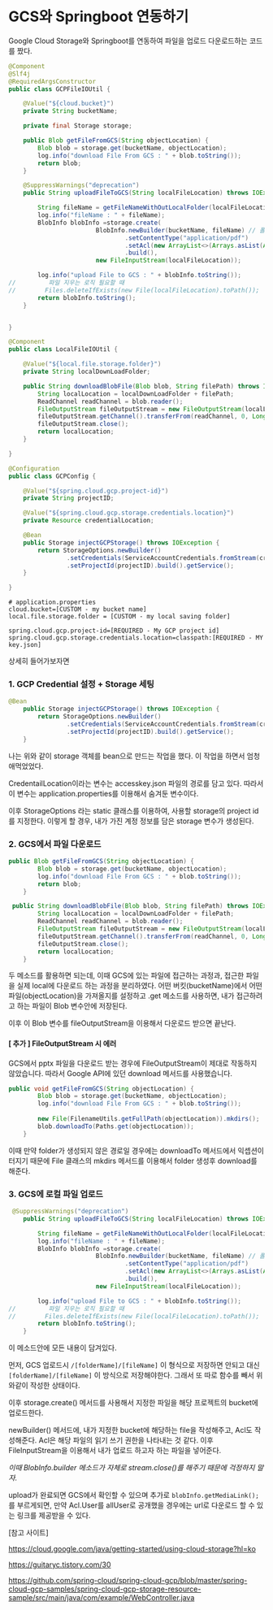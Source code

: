 # GCS와 Springboot 연동하기

Google Cloud Storage와 Springboot를 연동하여 파일을 업로드 다운로드하는 코드를 짰다.

```java
@Component
@Slf4j
@RequiredArgsConstructor
public class GCPFileIOUtil {

    @Value("${cloud.bucket}")
    private String bucketName;

    private final Storage storage;

    public Blob getFileFromGCS(String objectLocation) {
        Blob blob = storage.get(bucketName, objectLocation);
        log.info("download File From GCS : " + blob.toString());
        return blob;
    }

    @SuppressWarnings("deprecation")
    public String uploadFileToGCS(String localFileLocation) throws IOException {

        String fileName = getFileNameWithOutLocalFolder(localFileLocation);
        log.info("fileName : " + fileName);
        BlobInfo blobInfo =storage.create(
                        BlobInfo.newBuilder(bucketName, fileName) // 폴더 만들 때는 맨 앞에 / 빼고 만들
                                .setContentType("application/pdf")
                                .setAcl(new ArrayList<>(Arrays.asList(Acl.of(Acl.User.ofAllAuthenticatedUsers(), Acl.Role.READER))))
                                .build(),
                        new FileInputStream(localFileLocation));

        log.info("upload File to GCS : " + blobInfo.toString());
//         파일 지우는 로직 필요할 때
//        Files.deleteIfExists(new File(localFileLocation).toPath());
        return blobInfo.toString();
    }


}
```

```java
@Component
public class LocalFileIOUtil {

    @Value("${local.file.storage.folder}")
    private String localDownLoadFolder;

    public String downloadBlobFile(Blob blob, String filePath) throws IOException {
        String localLocation = localDownLoadFolder + filePath;
        ReadChannel readChannel = blob.reader();
        FileOutputStream fileOutputStream = new FileOutputStream(localLocation);
        fileOutputStream.getChannel().transferFrom(readChannel, 0, Long.MAX_VALUE);
        fileOutputStream.close();
        return localLocation;
    }

}
```

```java
@Configuration
public class GCPConfig {

    @Value("${spring.cloud.gcp.project-id}")
    private String projectID;

    @Value("${spring.cloud.gcp.storage.credentials.location}")
    private Resource credentialLocation;

    @Bean
    public Storage injectGCPStorage() throws IOException {
        return StorageOptions.newBuilder()
                .setCredentials(ServiceAccountCredentials.fromStream(credentialLocation.getInputStream()))
                .setProjectId(projectID).build().getService();
    }

}
```

```properties
# application.properties
cloud.bucket=[CUSTOM - my bucket name]
local.file.storage.folder = [CUSTOM - my local saving folder]

spring.cloud.gcp.project-id=[REQUIRED - My GCP project id]
spring.cloud.gcp.storage.credentials.location=classpath:[REQUIRED - MY key.json]
```



상세히 들어가보자면

### 1. GCP Credential 설정 + Storage 세팅

```java
@Bean
    public Storage injectGCPStorage() throws IOException {
        return StorageOptions.newBuilder()
                .setCredentials(ServiceAccountCredentials.fromStream(credentialLocation.getInputStream()))
                .setProjectId(projectID).build().getService();
    }
```

나는 위와 같이 storage 객체를 bean으로 만드는 작업을 했다. 이 작업을 하면서 엄청 애먹었었다.

CredentailLocation이라는 변수는 accesskey.json 파일의 경로를 담고 있다. 따라서 이 변수는 application.properties를 이용해서 숨겨둔 변수이다.

이후 StorageOptions 라는 static 클래스를 이용하여, 사용할 storage의 project id를 지정한다. 이렇게 할 경우, 내가 가진 계정 정보를 담은 storage 변수가 생성된다.



### 2. GCS에서 파일 다운로드

```java
public Blob getFileFromGCS(String objectLocation) {
        Blob blob = storage.get(bucketName, objectLocation);
        log.info("download File From GCS : " + blob.toString());
        return blob;
    }

 public String downloadBlobFile(Blob blob, String filePath) throws IOException {
        String localLocation = localDownLoadFolder + filePath;
        ReadChannel readChannel = blob.reader();
        FileOutputStream fileOutputStream = new FileOutputStream(localLocation);
        fileOutputStream.getChannel().transferFrom(readChannel, 0, Long.MAX_VALUE);
        fileOutputStream.close();
        return localLocation;
    }
```

두 메소드를 활용하면 되는데, 이때 GCS에 있는 파일에 접근하는 과정과, 접근한 파일을 실제 local에 다운로드 하는 과정을 분리하였다. 어떤 버킷(bucketName)에서 어떤 파일(objectLocation)을 가져올지를 설정하고 .get 메소드를 사용하면, 내가 접근하려고 하는 파일이 Blob 변수안에 저장된다.

이후 이 Blob 변수를 fileOutputStream을 이용해서 다운로드 받으면 끝난다.

#### [ 추가 ] FileOutputStream 시 에러

GCS에서 pptx 파일을 다운로드 받는 경우에 FileOutputStream이 제대로 작동하지 않았습니다. 따라서 Google API에 있던 download 메서드를 사용했습니다.

```java
public void getFileFromGCS(String objectLocation) {
        Blob blob = storage.get(bucketName, objectLocation);
        log.info("download File From GCS : " + blob.toString());
		
 		new File(FilenameUtils.getFullPath(objectLocation)).mkdirs();
        blob.downloadTo(Paths.get(objectLocation));
    }
```

이때 만약 folder가 생성되지 않은 경로일 경우에는 downloadTo 메서드에서 익셉션이 터지기 때문에 File 클래스의 mkdirs 메서드를 이용해서 folder 생성후 download를 해준다.



### 3. GCS에 로컬 파일 업로드

```java
 @SuppressWarnings("deprecation")
    public String uploadFileToGCS(String localFileLocation) throws IOException {

        String fileName = getFileNameWithOutLocalFolder(localFileLocation);
        log.info("fileName : " + fileName);
        BlobInfo blobInfo =storage.create(
                        BlobInfo.newBuilder(bucketName, fileName) // 폴더 만들 때는 맨 앞에 / 빼고 만들
                                .setContentType("application/pdf")
                                .setAcl(new ArrayList<>(Arrays.asList(Acl.of(Acl.User.ofAllAuthenticatedUsers(), Acl.Role.READER))))
                                .build(),
                        new FileInputStream(localFileLocation));

        log.info("upload File to GCS : " + blobInfo.toString());
//         파일 지우는 로직 필요할 때
//        Files.deleteIfExists(new File(localFileLocation).toPath());
        return blobInfo.toString();
    }
```

이 메소드안에 모든 내용이 담겨있다.

먼저, GCS 업로드시 ```/[folderName]/[fileName]``` 이 형식으로 저장하면 안되고 대신 ```[folderName]/[fileName]``` 이 방식으로 저장해야한다. 그래서 또 따로 함수를 빼서 위와같이 작성한 상태이다.

이후 storage.create() 메서드를 사용해서 지정한 파일을 해당 프로젝트의 bucket에 업로드한다.

newBuilder() 메서드에, 내가 지정한 bucket에 해당하는 file을 작성해주고, Acl도 작성해준다. Acl은 해당 파일의 읽기 쓰기 권한을 나타내는 것 같다. 이후 FileInputStream을 이용해서 내가 업로드 하고자 하는 파일을 넣어준다. 

*이때 BlobInfo.builder 메소드가 자체로 stream.close()를 해주기 때문에 걱정하지 말자.*

upload가 완료되면 GCS에서 확인할 수 있으며 추가로 ```blobInfo.getMediaLink();```를 부르게되면, 만약 Acl.User를 allUser로 공개했을 경우에는 url로 다운로드 할 수 있는 링크를 제공받을 수 있다.



[참고 사이트]

<https://cloud.google.com/java/getting-started/using-cloud-storage?hl=ko>

<https://guitaryc.tistory.com/30>

<https://github.com/spring-cloud/spring-cloud-gcp/blob/master/spring-cloud-gcp-samples/spring-cloud-gcp-storage-resource-sample/src/main/java/com/example/WebController.java>

